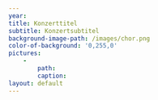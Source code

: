 ```yaml
---
year: 
title: Konzerttitel
subtitle: Konzertsubtitel
background-image-path: /images/chor.png
color-of-background: '0,255,0'
pictures:
    -
        path:
        caption:
layout: default
---
```


